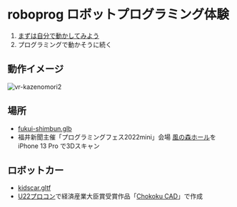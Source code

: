 # roboprog ロボットプログラミング体験

1. [まずは自分で動かしてみよう](https://code4fukui.github.io/roboprog/)
2. プログラミングで動かそうに続く

## 動作イメージ

![vr-kazenomori2](https://user-images.githubusercontent.com/1715217/148671523-a220a31a-b01a-44a9-83db-eb8f36edad36.jpg)

## 場所

- [fukui-shimbun.glb](https://github.com/code4fukui/glb-viewer/blob/main/fukui-shimbun.glb)
- 福井新聞主催「プログラミングフェス2022mini」会場 [風の森ホール](https://www.fukuishimbun.co.jp/list/kazenomori)を iPhone 13 Pro で3Dスキャン

## ロボットカー

- [kidscar.gltf](kidscar.gltf)
- [U22プロコン](https://u22procon.com/result/)で経済産業大臣賞受賞作品「[Chokoku CAD](https://github.com/itta611/ChokokuCAD/blob/main/README.md)」で作成
